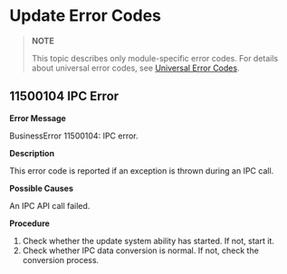 # Update Error Codes

> **NOTE**
>
> This topic describes only module-specific error codes. For details about universal error codes, see [Universal Error Codes](errorcode-universal.md).

## 11500104 IPC Error

**Error Message**

BusinessError 11500104: IPC error.

**Description**

This error code is reported if an exception is thrown during an IPC call.

**Possible Causes**

An IPC API call failed.

**Procedure**

1. Check whether the update system ability has started. If not, start it.
2. Check whether IPC data conversion is normal. If not, check the conversion process.
